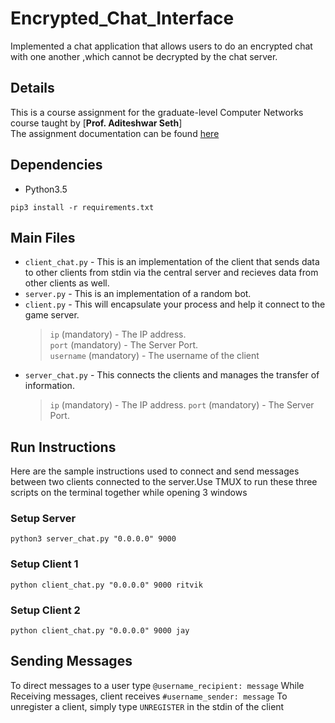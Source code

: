 # Encrypted_Chat_Interface

Implemented a chat application that allows users to do an encrypted chat with one another ,which cannot be decrypted by the chat server.

## Details
This is a course assignment for the graduate-level Computer Networks course taught by [**Prof. Aditeshwar Seth**]  
The assignment documentation can be found [here](http://www.cse.iitd.ac.in/~mausam/courses/col333/autumn2019/A2/A2.pdf)

## Dependencies
+ Python3.5

`pip3 install -r requirements.txt`

## Main Files
+ `client_chat.py` - This is an implementation of the client that sends data to other clients from stdin via the central server and recieves data from other clients as well. 
+ `server.py` - This is an implementation of a random bot.
+ `client.py` - This will encapsulate your process and help it connect to the game server.
  > `ip` (mandatory) - The IP address.  
  > `port` (mandatory) - The Server Port.  
  > `username` (mandatory) - The username of the client  
+ `server_chat.py` - This connects the clients and manages the transfer of information. 
  > `ip` (mandatory) - The IP address.
  > `port` (mandatory) - The Server Port.  

## Run Instructions
Here are the sample instructions used to connect and send messages between two clients connected to the server.Use TMUX to run these three scripts on the terminal together while opening 3 windows
### Setup Server
`python3 server_chat.py "0.0.0.0" 9000`
### Setup Client 1
`python client_chat.py "0.0.0.0" 9000 ritvik` 
### Setup Client 2
`python client_chat.py "0.0.0.0" 9000 jay`

## Sending Messages
To direct messages to a user type `@username_recipient: message`
While Receiving messages, client receives `#username_sender: message`
To unregister a client, simply type `UNREGISTER` in the stdin of the client

